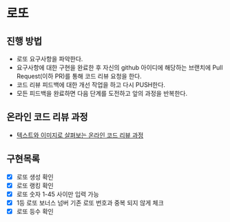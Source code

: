 # 로또

## 진행 방법

-   로또 요구사항을 파악한다.
-   요구사항에 대한 구현을 완료한 후 자신의 github 아이디에 해당하는 브랜치에 Pull Request(이하 PR)를 통해 코드 리뷰 요청을 한다.
-   코드 리뷰 피드백에 대한 개선 작업을 하고 다시 PUSH한다.
-   모든 피드백을 완료하면 다음 단계를 도전하고 앞의 과정을 반복한다.

## 온라인 코드 리뷰 과정

-   [텍스트와 이미지로 살펴보는 온라인 코드 리뷰 과정](https://github.com/next-step/nextstep-docs/tree/master/codereview)

## 구현목록
-   [x] 로또 생성 확인
-   [x] 로또 랭킹 확인
-   [x] 로또 숫자 1-45 사이만 입력 가능
-   [x] 1등 로또 보너스 넘버 기존 로또 번호과 중복 되지 않게 체크
-   [x] 로또 등수 확인
